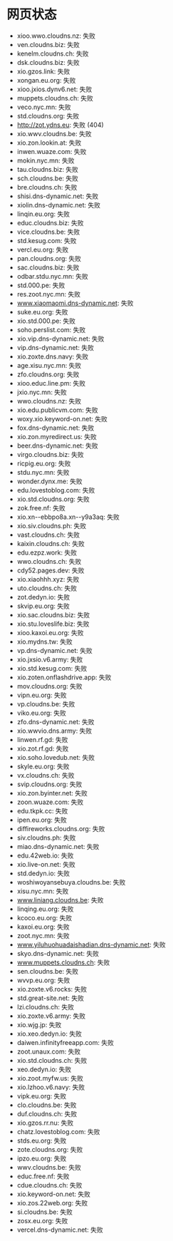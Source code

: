 # 网页状态
- xioo.wwo.cloudns.nz: 失败
- ven.cloudns.biz: 失败
- kenelm.cloudns.ch: 失败
- dsk.cloudns.biz: 失败
- xio.gzos.link: 失败
- xongan.eu.org: 失败
- xioo.jxios.dynv6.net: 失败
- muppets.cloudns.ch: 失败
- veco.nyc.mn: 失败
- std.cloudns.org: 失败
- http://zot.ydns.eu: 失败 (404)
- xio.wwv.cloudns.be: 失败
- xio.zon.lookin.at: 失败
- inwen.wuaze.com: 失败
- mokin.nyc.mn: 失败
- tau.cloudns.biz: 失败
- sch.cloudns.be: 失败
- bre.cloudns.ch: 失败
- shisi.dns-dynamic.net: 失败
- xiolin.dns-dynamic.net: 失败
- linqin.eu.org: 失败
- educ.cloudns.biz: 失败
- vice.cloudns.be: 失败
- std.kesug.com: 失败
- vercl.eu.org: 失败
- pan.cloudns.org: 失败
- sac.cloudns.biz: 失败
- odbar.stdu.nyc.mn: 失败
- std.000.pe: 失败
- res.zoot.nyc.mn: 失败
- www.xiaomaomi.dns-dynamic.net: 失败
- suke.eu.org: 失败
- xio.std.000.pe: 失败
- soho.perslist.com: 失败
- xio.vip.dns-dynamic.net: 失败
- vip.dns-dynamic.net: 失败
- xio.zoxte.dns.navy: 失败
- age.xisu.nyc.mn: 失败
- zfo.cloudns.org: 失败
- xioo.educ.line.pm: 失败
- jxio.nyc.mn: 失败
- wwo.cloudns.nz: 失败
- xio.edu.publicvm.com: 失败
- woxy.xio.keyword-on.net: 失败
- fox.dns-dynamic.net: 失败
- xio.zon.myredirect.us: 失败
- beer.dns-dynamic.net: 失败
- virgo.cloudns.biz: 失败
- ricpig.eu.org: 失败
- stdu.nyc.mn: 失败
- wonder.dynx.me: 失败
- edu.lovestoblog.com: 失败
- xio.std.cloudns.org: 失败
- zok.free.nf: 失败
- xio.xn--ebbpo8a.xn--y9a3aq: 失败
- xio.siv.cloudns.ph: 失败
- vast.cloudns.ch: 失败
- kaixin.cloudns.ch: 失败
- edu.ezpz.work: 失败
- wwo.cloudns.ch: 失败
- cdy52.pages.dev: 失败
- xio.xiaohhh.xyz: 失败
- uto.cloudns.ch: 失败
- zot.dedyn.io: 失败
- skvip.eu.org: 失败
- xio.sac.cloudns.biz: 失败
- xio.stu.loveslife.biz: 失败
- xioo.kaxoi.eu.org: 失败
- xio.mydns.tw: 失败
- vp.dns-dynamic.net: 失败
- xio.jxsio.v6.army: 失败
- xio.std.kesug.com: 失败
- xio.zoten.onflashdrive.app: 失败
- mov.cloudns.org: 失败
- vipn.eu.org: 失败
- vp.cloudns.be: 失败
- viko.eu.org: 失败
- zfo.dns-dynamic.net: 失败
- xio.wwvio.dns.army: 失败
- linwen.rf.gd: 失败
- xio.zot.rf.gd: 失败
- xio.soho.lovedub.net: 失败
- skyle.eu.org: 失败
- vx.cloudns.ch: 失败
- svip.cloudns.org: 失败
- xio.zon.byinter.net: 失败
- zoon.wuaze.com: 失败
- edu.tkpk.cc: 失败
- ipen.eu.org: 失败
- diffireworks.cloudns.org: 失败
- siv.cloudns.ph: 失败
- miao.dns-dynamic.net: 失败
- edu.42web.io: 失败
- xio.live-on.net: 失败
- std.dedyn.io: 失败
- woshiwoyansebuya.cloudns.be: 失败
- xisu.nyc.mn: 失败
- www.liniang.cloudns.be: 失败
- linqing.eu.org: 失败
- kcoco.eu.org: 失败
- kaxoi.eu.org: 失败
- zoot.nyc.mn: 失败
- www.yiluhuohuadaishadian.dns-dynamic.net: 失败
- skyo.dns-dynamic.net: 失败
- www.muppets.cloudns.ch: 失败
- sen.cloudns.be: 失败
- wvvp.eu.org: 失败
- xio.zoxte.v6.rocks: 失败
- std.great-site.net: 失败
- lzi.cloudns.ch: 失败
- xio.zoxte.v6.army: 失败
- xio.wjg.jp: 失败
- xio.xeo.dedyn.io: 失败
- daiwen.infinityfreeapp.com: 失败
- zoot.unaux.com: 失败
- xio.std.cloudns.ch: 失败
- xeo.dedyn.io: 失败
- xio.zoot.myfw.us: 失败
- xio.lzhoo.v6.navy: 失败
- vipk.eu.org: 失败
- clo.cloudns.be: 失败
- duf.cloudns.ch: 失败
- xio.gzos.rr.nu: 失败
- chatz.lovestoblog.com: 失败
- stds.eu.org: 失败
- zote.cloudns.org: 失败
- ipzo.eu.org: 失败
- wwv.cloudns.be: 失败
- educ.free.nf: 失败
- cdue.cloudns.ch: 失败
- xio.keyword-on.net: 失败
- xio.zos.22web.org: 失败
- si.cloudns.be: 失败
- zosx.eu.org: 失败
- vercel.dns-dynamic.net: 失败
